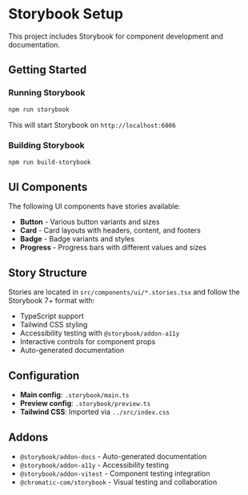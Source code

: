 # Storybook Setup

This project includes Storybook for component development and documentation.

## Getting Started

### Running Storybook

```bash
npm run storybook
```

This will start Storybook on `http://localhost:6006`

### Building Storybook

```bash
npm run build-storybook
```

## UI Components

The following UI components have stories available:

- **Button** - Various button variants and sizes
- **Card** - Card layouts with headers, content, and footers
- **Badge** - Badge variants and styles
- **Progress** - Progress bars with different values and sizes

## Story Structure

Stories are located in `src/components/ui/*.stories.tsx` and follow the Storybook 7+ format with:

- TypeScript support
- Tailwind CSS styling
- Accessibility testing with `@storybook/addon-a11y`
- Interactive controls for component props
- Auto-generated documentation

## Configuration

- **Main config**: `.storybook/main.ts`
- **Preview config**: `.storybook/preview.ts`
- **Tailwind CSS**: Imported via `../src/index.css`

## Addons

- `@storybook/addon-docs` - Auto-generated documentation
- `@storybook/addon-a11y` - Accessibility testing
- `@storybook/addon-vitest` - Component testing integration
- `@chromatic-com/storybook` - Visual testing and collaboration